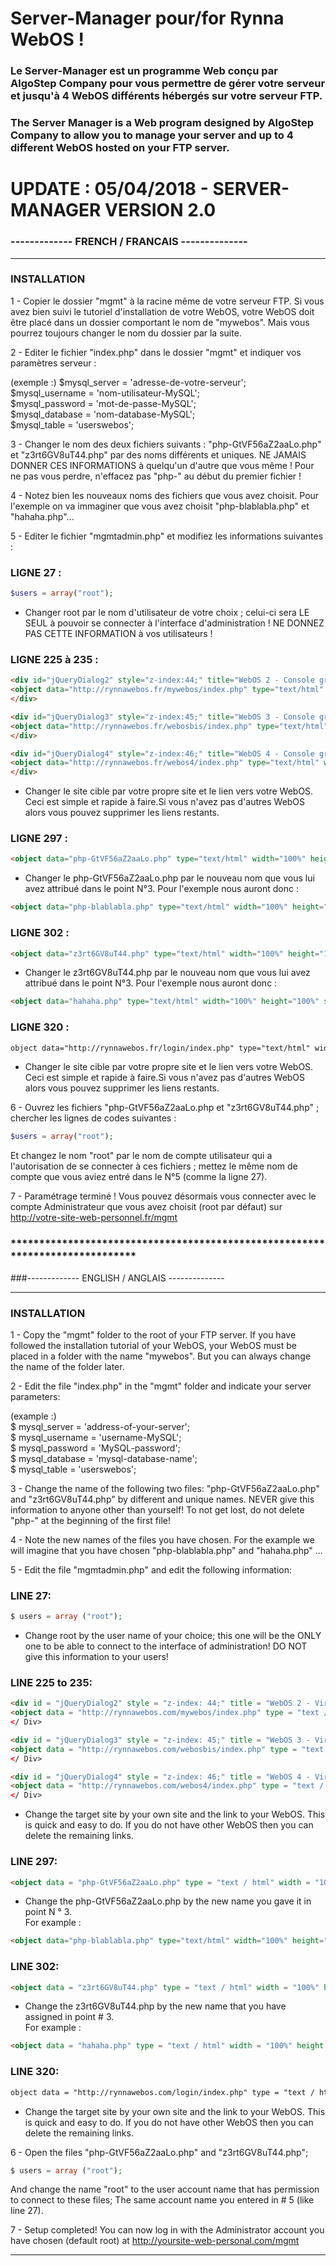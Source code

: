 # Server-Manager pour/for Rynna WebOS !

### Le Server-Manager est un programme Web conçu par AlgoStep Company pour vous permettre de gérer votre serveur et jusqu'à 4 WebOS différents hébergés sur votre serveur FTP.

### The Server Manager is a Web program designed by AlgoStep Company to allow you to manage your server and up to 4 different WebOS hosted on your FTP server.

# UPDATE : 05/04/2018 - SERVER-MANAGER VERSION 2.0

### ------------- FRENCH / FRANCAIS --------------
**********************************************
### INSTALLATION

1 - Copier le dossier "mgmt" à la racine même de votre serveur FTP. Si vous avez bien suivi le tutoriel d'installation de votre WebOS, votre WebOS doit être placé dans un dossier comportant le nom de "mywebos". Mais vous pourrez toujours changer le nom du dossier par la suite.

2 - Editer le fichier "index.php" dans le dossier "mgmt" et indiquer vos paramètres serveur :

(exemple :)
$mysql_server = 'adresse-de-votre-serveur';  
$mysql_username = 'nom-utilisateur-MySQL';  
$mysql_password = 'mot-de-passe-MySQL';  
$mysql_database = 'nom-database-MySQL';  
$mysql_table = 'userswebos';  

3 - Changer le nom des deux fichiers suivants : "php-GtVF56aZ2aaLo.php" et "z3rt6GV8uT44.php" par des noms différents et uniques. NE JAMAIS DONNER CES INFORMATIONS à quelqu'un d'autre que vous même !
Pour ne pas vous perdre, n'effacez pas "php-" au début du premier fichier !

4 - Notez bien les nouveaux noms des fichiers que vous avez choisit.
Pour l'exemple on va immaginer que vous avez choisit "php-blablabla.php" et "hahaha.php"...

5 - Editer le fichier "mgmtadmin.php" et modifiez les informations suivantes :

### LIGNE 27 :
```php
$users = array("root");
```

- Changer root par le nom d'utilisateur de votre choix ; celui-ci sera LE SEUL à pouvoir se connecter à l'interface d'administration ! NE DONNEZ PAS CETTE INFORMATION à vos utilisateurs !

### LIGNE 225 à 235 :
```html
<div id="jQueryDialog2" style="z-index:44;" title="WebOS 2 - Console graphique virtuelle">
<object data="http://rynnawebos.fr/mywebos/index.php" type="text/html" width="100%" height="100%" style="overflow:auto" ></object>
</div>

<div id="jQueryDialog3" style="z-index:45;" title="WebOS 3 - Console graphique virtuelle">
<object data="http://rynnawebos.fr/webosbis/index.php" type="text/html" width="100%" height="100%" style="overflow:auto" ></object>
</div>

<div id="jQueryDialog4" style="z-index:46;" title="WebOS 4 - Console graphique virtuelle">
<object data="http://rynnawebos.fr/webos4/index.php" type="text/html" width="100%" height="100%" style="overflow:auto" ></object>
</div>
```

- Changer le site cible par votre propre site et le lien vers votre WebOS. Ceci est simple et rapide à faire.Si vous n'avez pas d'autres WebOS alors vous pouvez supprimer les liens restants.

### LIGNE 297 :
```html
<object data="php-GtVF56aZ2aaLo.php" type="text/html" width="100%" height="100%" style="overflow:auto" ></object></div>
```

- Changer le php-GtVF56aZ2aaLo.php par le nouveau nom que vous lui avez attribué dans le point N°3.
Pour l'exemple nous auront donc : 
```html
<object data="php-blablabla.php" type="text/html" width="100%" height="100%" style="overflow:auto" ></object></div>
```

### LIGNE 302 :
```html
<object data="z3rt6GV8uT44.php" type="text/html" width="100%" height="100%" style="overflow:auto" ></object></div>
```

- Changer le z3rt6GV8uT44.php par le nouveau nom que vous lui avez attribué dans le point N°3.
Pour l'exemple nous auront donc : 
```html
<object data="hahaha.php" type="text/html" width="100%" height="100%" style="overflow:auto" ></object></div>
```

### LIGNE 320 :
```html
object data="http://rynnawebos.fr/login/index.php" type="text/html" width="100%" height="100%" style="overflow:auto" ></object>
```

- Changer le site cible par votre propre site et le lien vers votre WebOS. Ceci est simple et rapide à faire.Si vous n'avez pas d'autres WebOS alors vous pouvez supprimer les liens restants.

6 - Ouvrez les fichiers "php-GtVF56aZ2aaLo.php et "z3rt6GV8uT44.php" ; chercher les lignes de codes suivantes : 
```php
$users = array("root");
```
Et changez le nom "root" par le nom de compte utilisateur qui a l'autorisation de se connecter à ces fichiers ; mettez le même nom de compte que vous aviez entré dans le N°5 (comme la ligne 27).


7 - Paramétrage terminé ! Vous pouvez désormais vous connecter avec le compte Administrateur que vous avez choisit (root par défaut) sur http://votre-site-web-personnel.fr/mgmt

### *****************************************************************************

###------------- ENGLISH / ANGLAIS --------------
**********************************************
### INSTALLATION

1 - Copy the "mgmt" folder to the root of your FTP server. If you have followed the installation tutorial of your WebOS, your WebOS must be placed in a folder with the name "mywebos". But you can always change the name of the folder later.

2 - Edit the file "index.php" in the "mgmt" folder and indicate your server parameters:

(example :)  
$ mysql_server = 'address-of-your-server';  
$ mysql_username = 'username-MySQL';  
$ mysql_password = 'MySQL-password';  
$ mysql_database = 'mysql-database-name';  
$ mysql_table = 'userswebos';  


3 - Change the name of the following two files: "php-GtVF56aZ2aaLo.php" and "z3rt6GV8uT44.php" by different and unique names. NEVER give this information to anyone other than yourself!
To not get lost, do not delete "php-" at the beginning of the first file!

4 - Note the new names of the files you have chosen.
For the example we will imagine that you have chosen "php-blablabla.php" and "hahaha.php" ...

5 - Edit the file "mgmtadmin.php" and edit the following information:

### LINE 27:
```Php
$ users = array ("root");
```

- Change root by the user name of your choice; this one will be the ONLY one to be able to connect to the interface of administration! DO NOT give this information to your users!

### LINE 225 to 235:
```Html
<div id = "jQueryDialog2" style = "z-index: 44;" title = "WebOS 2 - Virtual Graphical Console">
<object data = "http://rynnawebos.com/mywebos/index.php" type = "text / html" width = "100%" height = "100%" style = "overflow: auto"> </ object>
</ Div>

<div id = "jQueryDialog3" style = "z-index: 45;" title = "WebOS 3 - Virtual Graphical Console">
<object data = "http://rynnawebos.com/webosbis/index.php" type = "text / html" width = "100%" height = "100%" style = "overflow: auto"> </ object>
</ Div>

<div id = "jQueryDialog4" style = "z-index: 46;" title = "WebOS 4 - Virtual Graphical Console">
<object data = "http://rynnawebos.com/webos4/index.php" type = "text / html" width = "100%" height = "100%" style = "overflow: auto"> </ object>
</ Div>
```

- Change the target site by your own site and the link to your WebOS. This is quick and easy to do. If you do not have other WebOS then you can delete the remaining links.

### LINE 297:
```Html
<object data = "php-GtVF56aZ2aaLo.php" type = "text / html" width = "100%" height = "100%" style = "overflow: auto"> </ object> </ div>
```

- Change the php-GtVF56aZ2aaLo.php by the new name you gave it in point N ° 3.  
For example :  
```html
<object data="php-blablabla.php" type="text/html" width="100%" height="100%" style="overflow:auto" ></object></div>
```

### LINE 302:
```Html
<object data = "z3rt6GV8uT44.php" type = "text / html" width = "100%" height = "100%" style = "overflow: auto"> </ object> </ div>
```

- Change the z3rt6GV8uT44.php by the new name that you have assigned in point # 3.  
For example :  
```Html
<object data = "hahaha.php" type = "text / html" width = "100%" height = "100%" style = "overflow: auto"> </ object> </ div>
```

### LINE 320:
```Html
object data = "http://rynnawebos.com/login/index.php" type = "text / html" width = "100%" height = "100%" style = "overflow: auto"> </ object>
```

- Change the target site by your own site and the link to your WebOS. This is quick and easy to do. If you do not have other WebOS then you can delete the remaining links.

6 - Open the files "php-GtVF56aZ2aaLo.php" and "z3rt6GV8uT44.php";
``` php
$ users = array ("root");
```
And change the name "root" to the user account name that has permission to connect to these files; The same account name you entered in # 5 (like line 27).


7 - Setup completed! You can now log in with the Administrator account you have chosen (default root) at http://yoursite-web-personal.com/mgmt

---------------
